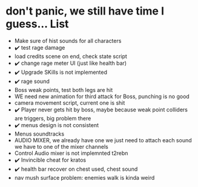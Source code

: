 # don't panic, we still have time I guess... List
- Make sure of hist sounds for all characters
- ✔️ test rage damage
- load credits scene on end, check state script
- ✔️ change rage meter UI (just like health bar)
- ✔️ Upgrade SKills is not implemented
- ✔️ rage sound
- Boss weak points, test both legs are hit
- WE need new animation for third attack for Boss, punching is no good
- camera movement script, current one is shit
- ✔️ Player never gets hit by boss, maybe because weak point colliders are triggers, big problem there
- ✔️ menus design is not consistent
- Menus soundtracks
- AUDIO MIXER, we already have one we just need to attach each sound we have to one of the mixer channels
- Control Audio mixer is not implemnted t2rebn
- ✔️ Invincible cheat for kratos
- ✔️ health bar recover on chest used, chest sound
- nav mush surface problem: enemies walk is kinda weird